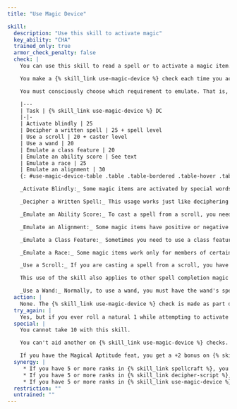 ```yaml
---
title: "Use Magic Device"

skill:
  description: "Use this skill to activate magic"
  key_ability: "CHA"
  trained_only: true
  armor_check_penalty: false
  check: |
    You can use this skill to read a spell or to activate a magic item. {% skill_link use-magic-device %} lets you use a magic item as if you had the spell ability or class features of another class, as if you were a different race, or as if you were of a different alignment.

    You make a {% skill_link use-magic-device %} check each time you activate a device such as a wand. If you are using the check to emulate an alignment or some other quality in an ongoing manner, you need to make the relevant {% skill_link use-magic-device %} check once per hour.

    You must consciously choose which requirement to emulate. That is, you must know what you are trying to emulate when you make a {% skill_link use-magic-device %} check for that purpose. The DCs for various tasks involving {% skill_link use-magic-device %} checks are summarized on the table below.

    |---
    | Task | {% skill_link use-magic-device %} DC
    |-|-
    | Activate blindly | 25
    | Decipher a written spell | 25 + spell level
    | Use a scroll | 20 + caster level
    | Use a wand | 20
    | Emulate a class feature | 20
    | Emulate an ability score | See text
    | Emulate a race | 25
    | Emulate an alignment | 30
    {: #use-magic-device-table .table .table-bordered .table-hover .table-striped data-caption="Table: Use Magic Device DCs" }

    _Activate Blindly:_ Some magic items are activated by special words, thoughts, or actions. You can activate such an item as if you were using the activation word, thought, or action, even when you're not and even if you don't know it. You do have to perform some equivalent activity in order to make the check. That is, you must speak, wave the item around, or otherwise attempt to get it to activate. You get a special +2 bonus on your {% skill_link use-magic-device %} check if you've activated the item in question at least once before. If you fail by 9 or less, you can't activate the device. If you fail by 10 or more, you suffer a mishap. A mishap means that magical energy gets released but it doesn't do what you wanted it to do. The default mishaps are that the item affects the wrong target or that uncontrolled magical energy is released, dealing 2d6 points of damage to you. This mishap is in addition to the chance for a mishap that you normally run when you cast a spell from a scroll that you could not otherwise cast yourself.

    _Decipher a Written Spell:_ This usage works just like deciphering a written spell with the {% skill_link spellcraft %} skill, except that the DC is 5 points higher. Deciphering a written spell requires 1 minute of concentration.

    _Emulate an Ability Score:_ To cast a spell from a scroll, you need a high score in the appropriate ability (Intelligence for wizard spells, Wisdom for divine spells, or Charisma for sorcerer or bard spells). Your effective ability score (appropriate to the class you're emulating when you try to cast the spell from the scroll) is your {% skill_link use-magic-device %} check result minus 15. If you already have a high enough score in the appropriate ability, you don't need to make this check.

    _Emulate an Alignment:_ Some magic items have positive or negative effects based on the user's alignment. {% skill_link use-magic-device %} lets you use these items as if you were of an alignment of your choice. You can emulate only one alignment at a time.

    _Emulate a Class Feature:_ Sometimes you need to use a class feature to activate a magic item. In this case, your effective level in the emulated class equals your {% skill_link use-magic-device %} check result minus 20. This skill does not let you actually use the class feature of another class. It just lets you activate items as if you had that class feature. If the class whose feature you are emulating has an alignment requirement, you must meet it, either honestly or by emulating an appropriate alignment with a separate {% skill_link use-magic-device %} check (see above).

    _Emulate a Race:_ Some magic items work only for members of certain races, or work better for members of those races. You can use such an item as if you were a race of your choice. You can emulate only one race at a time.

    _Use a Scroll:_ If you are casting a spell from a scroll, you have to decipher it first. Normally, to cast a spell from a scroll, you must have the scroll's spell on your class spell list. {% skill_link use-magic-device %} allows you to use a scroll as if you had a particular spell on your class spell list. The DC is equal to 20 + the caster level of the spell you are trying to cast from the scroll. In addition, casting a spell from a scroll requires a minimum score (10 + spell level) in the appropriate ability. If you don't have a sufficient score in that ability, you must emulate the ability score with a separate {% skill_link use-magic-device %} check (see above).

    This use of the skill also applies to other spell completion magic items.

    _Use a Wand:_ Normally, to use a wand, you must have the wand's spell on your class spell list. This use of the skill allows you to use a wand as if you had a particular spell on your class spell list. This use of the skill also applies to other spell trigger magic items, such as staffs.
  action: |
    None. The {% skill_link use-magic-device %} check is made as part of the action (if any) required to activate the magic item.
  try_again: |
    Yes, but if you ever roll a natural 1 while attempting to activate an item and you fail, then you can't try to activate that item again for 24 hours.
  special: |
    You cannot take 10 with this skill.

    You can't aid another on {% skill_link use-magic-device %} checks. Only the user of the item may attempt such a check.

    If you have the Magical Aptitude feat, you get a +2 bonus on {% skill_link use-magic-device %} checks.
  synergy: |
     * If you have 5 or more ranks in {% skill_link spellcraft %}, you get a synergy bonus on {% skill_link use-magic-device %} checks related to scrolls.
     * If you have 5 or more ranks in {% skill_link decipher-script %}, you get a synergy bonus on {% skill_link use-magic-device %} checks related to scrolls.
     * If you have 5 or more ranks in {% skill_link use-magic-device %}, you get a +2 bonus to {% skill_link spellcraft %} checks made to decipher spells on scrolls.
  restriction: ""
  untrained: ""
---
```

